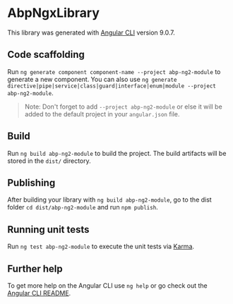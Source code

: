 # AbpNgxLibrary

This library was generated with [Angular CLI](https://github.com/angular/angular-cli) version 9.0.7.

## Code scaffolding

Run `ng generate component component-name --project abp-ng2-module` to generate a new component. You can also use `ng generate directive|pipe|service|class|guard|interface|enum|module --project abp-ng2-module`.
> Note: Don't forget to add `--project abp-ng2-module` or else it will be added to the default project in your `angular.json` file. 

## Build

Run `ng build abp-ng2-module` to build the project. The build artifacts will be stored in the `dist/` directory.

## Publishing

After building your library with `ng build abp-ng2-module`, go to the dist folder `cd dist/abp-ng2-module` and run `npm publish`.

## Running unit tests

Run `ng test abp-ng2-module` to execute the unit tests via [Karma](https://karma-runner.github.io).

## Further help

To get more help on the Angular CLI use `ng help` or go check out the [Angular CLI README](https://github.com/angular/angular-cli/blob/master/README.md).
